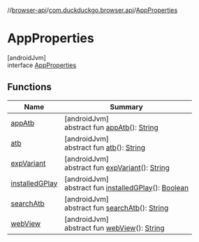 //[browser-api](../../../index.md)/[com.duckduckgo.browser.api](../index.md)/[AppProperties](index.md)

# AppProperties

[androidJvm]\
interface [AppProperties](index.md)

## Functions

| Name | Summary |
|---|---|
| [appAtb](app-atb.md) | [androidJvm]<br>abstract fun [appAtb](app-atb.md)(): [String](https://kotlinlang.org/api/latest/jvm/stdlib/kotlin/-string/index.html) |
| [atb](atb.md) | [androidJvm]<br>abstract fun [atb](atb.md)(): [String](https://kotlinlang.org/api/latest/jvm/stdlib/kotlin/-string/index.html) |
| [expVariant](exp-variant.md) | [androidJvm]<br>abstract fun [expVariant](exp-variant.md)(): [String](https://kotlinlang.org/api/latest/jvm/stdlib/kotlin/-string/index.html) |
| [installedGPlay](installed-g-play.md) | [androidJvm]<br>abstract fun [installedGPlay](installed-g-play.md)(): [Boolean](https://kotlinlang.org/api/latest/jvm/stdlib/kotlin/-boolean/index.html) |
| [searchAtb](search-atb.md) | [androidJvm]<br>abstract fun [searchAtb](search-atb.md)(): [String](https://kotlinlang.org/api/latest/jvm/stdlib/kotlin/-string/index.html) |
| [webView](web-view.md) | [androidJvm]<br>abstract fun [webView](web-view.md)(): [String](https://kotlinlang.org/api/latest/jvm/stdlib/kotlin/-string/index.html) |
